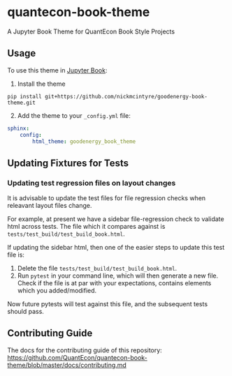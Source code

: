# quantecon-book-theme
A Jupyter Book Theme for QuantEcon Book Style Projects

## Usage

To use this theme in [Jupyter Book](https://github.com/executablebooks/jupyter-book):

1. Install the theme

  `pip install git+https://github.com/nickmcintyre/goodenergy-book-theme.git`

2. Add the theme to your `_config.yml` file:

  ```yaml
  sphinx:
      config:
          html_theme: goodenergy_book_theme
  ```

## Updating Fixtures for Tests

### Updating test regression files on layout changes

It is advisable to update the test files for file regression checks when releavant layout files change.

For example, at present we have a sidebar file-regression check to validate html across tests.
The file which it compares against is `tests/test_build/test_build_book.html`.

If updating the sidebar html, then one of the easier steps to update this test file is:

1. Delete the file `tests/test_build/test_build_book.html`.
2. Run `pytest` in your command line, which will then generate a new file. Check if the file is at par with your expectations, contains elements which you added/modified.

Now future pytests will test against this file, and the subsequent tests should pass.

## Contributing Guide

The docs for the contributing guide of this repository: https://github.com/QuantEcon/quantecon-book-theme/blob/master/docs/contributing.md
